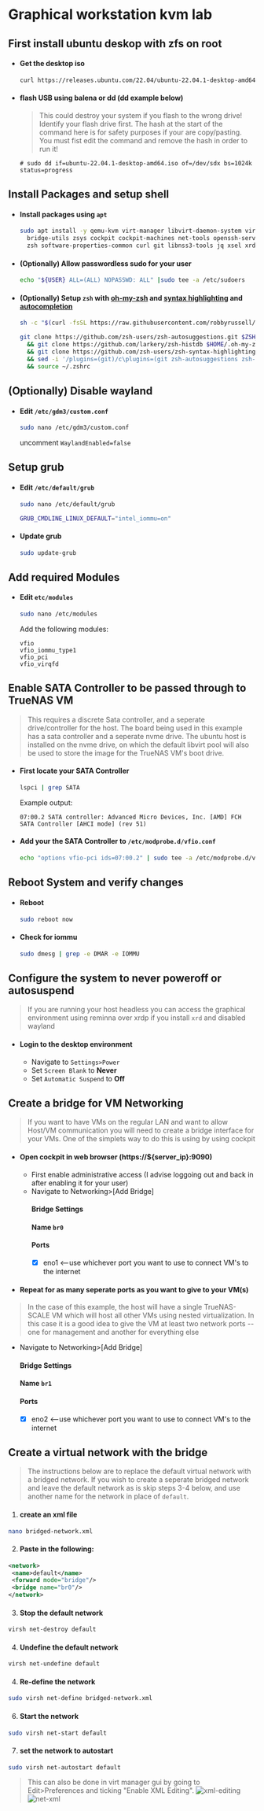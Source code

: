 # Graphical workstation kvm lab

## First install ubuntu deskop with zfs on root
- #### Get the desktop iso
  ```bash
  curl https://releases.ubuntu.com/22.04/ubuntu-22.04.1-desktop-amd64.iso -o ubuntu-22.04.1-desktop-amd64.iso
  ```
- #### flash USB using balena or dd (dd example below)
  > This could destroy your system if you flash to the wrong drive! Identify your flash drive first.
  > The hash at the start of the command here is for safety purposes if your are copy/pasting.
  > You must fist edit the command and remove the hash in order to run it!
  ```
  # sudo dd if=ubuntu-22.04.1-desktop-amd64.iso of=/dev/sdx bs=1024k status=progress
  ```

## Install Packages and setup shell
- #### Install packages using `apt`
  ```bash
  sudo apt install -y qemu-kvm virt-manager libvirt-daemon-system virtinst libvirt-clients \
    bridge-utils zsys cockpit cockpit-machines net-tools openssh-server \
    zsh software-properties-common curl git libnss3-tools jq xsel xrdp
  ```
- #### (Optionally) Allow passwordless sudo for your user
  ```bash
  echo "${USER} ALL=(ALL) NOPASSWD: ALL" |sudo tee -a /etc/sudoers
  ```
- #### (Optionally) Setup `zsh` with [oh-my-zsh](https://github.com/ohmyzsh/ohmyzsh) and [syntax highlighting](https://github.com/zsh-users/zsh-syntax-highlighting) and [autocompletion](https://github.com/marlonrichert/zsh-autocomplete)
  ```bash
  sh -c "$(curl -fsSL https://raw.githubusercontent.com/robbyrussell/oh-my-zsh/master/tools/install.sh)"
  ```
  ```bash
  git clone https://github.com/zsh-users/zsh-autosuggestions.git $ZSH_CUSTOM/plugins/zsh-autosuggestions \
    && git clone https://github.com/larkery/zsh-histdb $HOME/.oh-my-zsh/custom/plugins/zsh-histdb \
    && git clone https://github.com/zsh-users/zsh-syntax-highlighting.git $ZSH_CUSTOM/plugins/zsh-syntax-highlighting \
    && sed -i '/plugins=(git)/c\plugins=(git zsh-autosuggestions zsh-syntax-highlighting)' ~/.zshrc \
    && source ~/.zshrc
  ```
## (Optionally) Disable wayland
- #### Edit `/etc/gdm3/custom.conf`
  ```bash
  sudo nano /etc/gdm3/custom.conf
  ```
  uncomment `WaylandEnabled=false`

## Setup grub
- #### Edit `/etc/default/grub`
  ```bash
  sudo nano /etc/default/grub
  ```
  ```bash
  GRUB_CMDLINE_LINUX_DEFAULT="intel_iommu=on"
  ```
- #### Update grub
  ```bash
  sudo update-grub
  ```
## Add required Modules
- #### Edit `etc/modules`
  ```bash
  sudo nano /etc/modules
  ```
  Add the following modules:
  ```
  vfio
  vfio_iommu_type1
  vfio_pci
  vfio_virqfd
  ```

## Enable SATA Controller to be passed through to TrueNAS VM
> This requires a discrete Sata controller, and a seperate drive/controller for the host.
> The board being used in this example has a sata controller and a seperate nvme drive.
> The ubuntu host is installed on the nvme drive, on which the default libvirt pool will
> also be used to store the image for the TrueNAS VM's boot drive.
- #### First locate your SATA Controller
  ```bash
  lspci | grep SATA
  ```
  Example output:
  ```
  07:00.2 SATA controller: Advanced Micro Devices, Inc. [AMD] FCH SATA Controller [AHCI mode] (rev 51)
  ```
- #### Add your the SATA Controller to `/etc/modprobe.d/vfio.conf`
  ```bash
  echo "options vfio-pci ids=07:00.2" | sudo tee -a /etc/modprobe.d/vfio.conf
  ```
## Reboot System and verify changes
- #### Reboot
  ``` bash
  sudo reboot now
  ```
- #### Check for iommu
  ```bash
  sudo dmesg | grep -e DMAR -e IOMMU
  ```

## Configure the system to never poweroff or autosuspend
> If you are running your host headless you can access the graphical 
> environment using reminna over xrdp if you install `xrd` and disabled wayland
- #### Login to the desktop environment 
  - Navigate to `Settings>Power` 
  - Set `Screen Blank` to **Never**
  - Set `Automatic Suspend` to **Off** 

## Create a bridge for VM Networking
> If you want to have VMs on the regular LAN and want to allow Host/VM communication
> you will need to create a bridge interface for your VMs. One of the simplets way to 
> do this is using by using cockpit
- #### Open cockpit in web browser (https://${server_ip}:9090) 
  - First enable administrative access (I advise loggoing out and back in after enabling it for your user)
  - Navigate to Networking>[Add Bridge]
    #### Bridge Settings
    #### Name `br0`
    #### Ports
    - [x] eno1 <--use whichever port you want to use to connect VM's to the internet
- #### Repeat for as many seperate ports as you want to give to your VM(s)
> In the case of this example, the host will have a single TrueNAS-SCALE VM
> which will host all other VMs using nested virtualization. In this case it is a good idea
> to give the VM at least two network ports -- one for management and another for everything else
- Navigate to Networking>[Add Bridge]
  #### Bridge Settings
  #### Name `br1`
  #### Ports
  - [x] eno2 <--use whichever port you want to use to connect VM's to the internet

## Create a virtual network with the bridge
> The instructions below are to replace the default virtual network
> with a bridged network. If you wish to create a seperate bridged network
> and leave the default network as is skip steps 3-4 below, and use another
> name for the network in place of `default`.


1. #### create an xml file
  ```bash
  nano bridged-network.xml
  ```
2. #### Paste in the following:
  ```xml
  <network>
   <name>default</name>
   <forward mode="bridge"/>
   <bridge name="br0"/>
  </network>
  ```
3. #### Stop the default network
  ```bash
  virsh net-destroy default
  ```
4. #### Undefine the default network
  ```bash
  virsh net-undefine default
  ```
4. #### Re-define the network
  ```bash
  sudo virsh net-define bridged-network.xml
  ```
6. #### Start the network
  ```bash
  sudo virsh net-start default
  ```
7. #### set the network to autostart
  ```bash
  sudo virsh net-autostart default
  ```
> This can also be done in virt manager gui by going to Edit>Preferences and ticking "Enable XML Editing".
![xml-editing](https://user-images.githubusercontent.com/47095624/205191891-8bcaf8ca-e80c-4325-b72e-530f1cc003b5.png)
![net-xml](https://user-images.githubusercontent.com/47095624/205192127-aad2147d-c1f4-4f22-8b44-701c223bb274.png)
